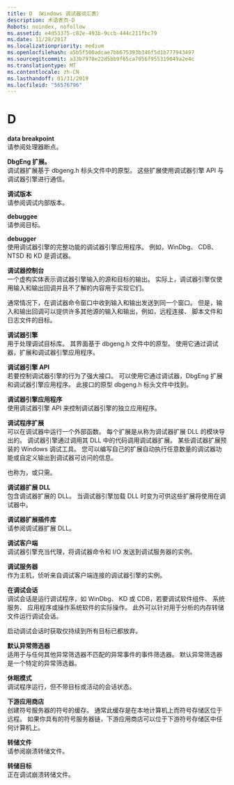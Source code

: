 ```yaml
---
title: D （Windows 调试器词汇表）
description: 术语表页-D
Robots: noindex, nofollow
ms.assetid: e4d53375-c82e-493b-9ccb-444c211fbc79
ms.date: 11/28/2017
ms.localizationpriority: medium
ms.openlocfilehash: a5b5f500adcae7bb675393b346f5d1b777943497
ms.sourcegitcommit: a33b7978e22d5bb9f65ca7056f955319049a2e4c
ms.translationtype: MT
ms.contentlocale: zh-CN
ms.lasthandoff: 01/31/2019
ms.locfileid: "56576796"
---
```

# <a name="d"></a>D


<span id="data_breakpoint"></span><span id="DATA_BREAKPOINT"></span>**data breakpoint**  
请参阅处理器断点。

<span id="dbgeng_extension"></span><span id="DBGENG_EXTENSION"></span>**DbgEng 扩展。**  
调试器扩展基于 dbgeng.h 标头文件中的原型。 这些扩展使用调试器引擎 API 与调试器引擎进行通信。

<span id="debug_build"></span><span id="DEBUG_BUILD"></span>**调试版本**  
请参阅调试内部版本。

<span id="debuggee"></span><span id="DEBUGGEE"></span>**debuggee**  
请参阅目标。

<span id="debugger"></span><span id="DEBUGGER"></span>**debugger**  
使用调试器引擎的完整功能的调试器引擎应用程序。 例如，WinDbg、 CDB、 NTSD 和 KD 是调试器。

<span id="debugger_console"></span><span id="DEBUGGER_CONSOLE"></span>**调试器控制台**  
一个虚构实体表示调试器引擎输入的源和目标的输出。 实际上，调试器引擎仅使用输入和输出回调并且不了解的内容用于实现它们。

通常情况下，在调试器命令窗口中收到输入和输出发送到同一个窗口。 但是，输入和输出回调可以提供许多其他源的输入和输出，例如，远程连接、 脚本文件和日志文件的目标。

<span id="debugger_engine"></span><span id="DEBUGGER_ENGINE"></span>**调试器引擎**  
用于处理调试目标库。 其界面基于 dbgeng.h 文件中的原型。 使用它通过调试器，扩展和调试器引擎应用程序。

<span id="debugger_engine_api"></span><span id="DEBUGGER_ENGINE_API"></span>**调试器引擎 API**  
若要控制调试器引擎的行为了强大接口。 可以使用它通过调试器，DbgEng 扩展和调试器引擎应用程序。 此接口的原型 dbgeng.h 标头文件中找到。

<span id="debugger_engine_application"></span><span id="DEBUGGER_ENGINE_APPLICATION"></span>**调试器引擎应用程序**  
使用调试器引擎 API 来控制调试器引擎的独立应用程序。

<span id="debugger_extension"></span><span id="DEBUGGER_EXTENSION"></span>**调试程序扩展**  
可以在调试器中运行一个外部函数。 每个扩展是从称为调试器扩展 DLL 的模块导出的。 调试器引擎通过调用其 DLL 中的代码调用调试器扩展。 某些调试器扩展预装的 Windows 调试工具。 您可以编写自己的扩展自动执行任意数量的调试器功能或自定义输出到调试器可访问的信息。

也称为，或只需。

<span id="debugger_extension_dll"></span><span id="DEBUGGER_EXTENSION_DLL"></span>**调试器扩展 DLL**  
包含调试器扩展的 DLL。 当调试器引擎加载 DLL 时变为可供这些扩展将使用在调试器中。

<span id="debugger_extension_library"></span><span id="DEBUGGER_EXTENSION_LIBRARY"></span>**调试器扩展插件库**  
请参阅调试器扩展 DLL。

<span id="debugging_client"></span><span id="DEBUGGING_CLIENT"></span>**调试客户端**  
调试器引擎充当代理，将调试器命令和 I/O 发送到调试服务器的实例。

<span id="debugging_server"></span><span id="DEBUGGING_SERVER"></span>**调试服务器**  
作为主机，侦听来自调试客户端连接的调试器引擎的实例。

<span id="debugging_session"></span><span id="DEBUGGING_SESSION"></span>**在调试会话**  
调试会话是运行调试程序，如 WinDbg、 KD 或 CDB，若要调试软件组件、 系统服务、 应用程序或操作系统软件的实际操作。 此外可以针对用于分析的内存转储文件运行调试会话。

启动调试会话时获取仅持续到所有目标已都放弃。

<span id="default_exception_filter"></span><span id="DEFAULT_EXCEPTION_FILTER"></span>**默认异常筛选器**  
适用于与任何其他异常筛选器不匹配的异常事件的事件筛选器。 默认异常筛选器是一个特定的异常筛选器。

<span id="dormant_mode"></span><span id="DORMANT_MODE"></span>**休眠模式**  
调试程序运行，但不带目标或活动的会话状态。

<span id="downstream_store"></span><span id="DOWNSTREAM_STORE"></span>**下游应用商店**  
创建符号服务器的符号的缓存。 通常此缓存是在本地计算机上而符号存储区位于远程。 如果你具有的符号服务器链，下游应用商店可以位于下游符号存储区中任何计算机上。

<span id="dump_file"></span><span id="DUMP_FILE"></span>**转储文件**  
请参阅崩溃转储文件。

<span id="dump_target"></span><span id="DUMP_TARGET"></span>**转储目标**  
正在调试崩溃转储文件。

 

 





